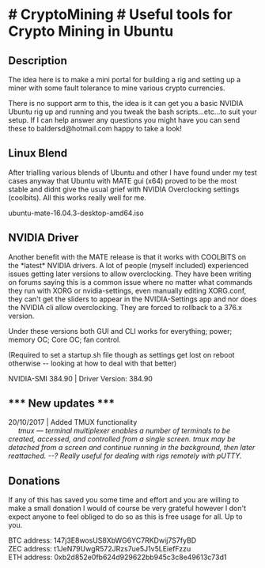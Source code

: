
<h1># CryptoMining # Useful tools for Crypto Mining in Ubuntu</h1>
<h2>Description</h2>
<p>The idea here is to make a mini portal for building a rig and setting up a miner with some fault tolerance to mine various crypto currencies.  
</p>
<p>There is no support arm to this, the idea is it can get you a basic NVIDIA Ubuntu rig up and running and you tweak the bash scripts...etc...to suit your setup. If I can help answer any questions you might have you can send these to baldersd@hotmail.com happy to take a look!</p>
<h2>Linux Blend</h2>
<p>After trialling various blends of Ubuntu and other I have found under my test cases anyway that Ubuntu with MATE gui (x64) proved to be the most stable and didnt give the usual grief with NVIDIA Overclocking settings (coolbits). All this works really well for me.
</p>
<p>ubuntu-mate-16.04.3-desktop-amd64.iso</p>
<h2>NVIDIA Driver</h2>
<p>Another benefit with the MATE release is that it works with COOLBITS on the *latest* NVIDIA drivers. A lot of people (myself included) experienced issues getting later versions to allow overclocking. They have been writing on forums saying this is a common issue where no matter what commands they run with XORG or nvidia-settings, even manually editing XORG.conf, they can't get the sliders to appear in the NVIDIA-Settings app and nor does the NVIDIA cli allow overclocking. They are forced to rollback to a 376.x version.
</p>
<p>Under these versions both GUI and CLI works for everything; power; memory OC; Core OC; fan control.</p>
<p>(Required to set a startup.sh file though as settings get lost on reboot otherwise -- looking at how to deal with that better)</p>
<p>NVIDIA-SMI 384.90 | Driver Version: 384.90  </p>
<h2>*** New updates ***</h2>
<p>20/10/2017 | Added TMUX functionality<br/>
  <i style='padding-left:20px;'>
   tmux — terminal multiplexer enables a number of terminals to be
     created, accessed, and controlled from a single screen.  tmux may be
     detached from a screen and continue running in the background, then later
     reattached. --? Really useful for dealing with rigs remotely with pUTTY.
  </i>
</p>
<h2>Donations</h2>
<p>If any of this has saved you some time and effort and you are willing to make a small donation I would of course be very grateful however I don't expect anyone to feel obliged to do so as this is free usage for all. Up to you.</p>
<p>
BTC address: 147j3E8wosUS8XbWG6YC7RKDwij7S7fyBD<br/>
ZEC address: t1JeN79UwgR572JRzs7ue5J1v5LEiefFzzu<br/>
ETH address: 0xb2d852e0fb624d929622bb945c3c8e49613c73d1<br/>
</p>
